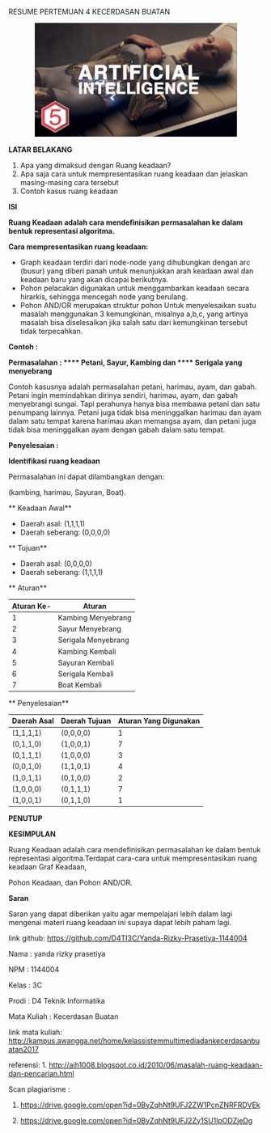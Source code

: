 RESUME PERTEMUAN 4 KECERDASAN BUATAN

<p align="center">
  <img src="../../img/3.jpg" width="400px">

**LATAR BELAKANG**

1. Apa yang dimaksud dengan Ruang keadaan?
2. Apa saja cara untuk mempresentasikan ruang keadaan dan jelaskan masing-masing cara tersebut
3. Contoh kasus ruang keadaan

**ISI**

**Ruang Keadaan adalah cara mendefinisikan permasalahan ke dalam bentuk representasi algoritma.**

**Cara mempresentasikan ruang keadaan:**

- Graph keadaan terdiri dari node-node yang dihubungkan dengan arc (busur) yang diberi panah untuk menunjukkan arah keadaan awal dan keadaan baru yang akan dicapai berikutnya.
- Pohon pelacakan digunakan untuk menggambarkan keadaan secara hirarkis, sehingga mencegah node yang berulang.
- Pohon AND/OR merupakan struktur pohon Untuk menyelesaikan suatu masalah menggunakan 3 kemungkinan, misalnya a,b,c, yang artinya masalah bisa diselesaikan jika salah satu dari kemungkinan tersebut tidak terpecahkan.

**Contoh :**

**Permasalahan :  **** Petani, Sayur, Kambing dan **** Serigala yang menyebrang**

Contoh kasusnya adalah permasalahan petani, harimau, ayam, dan gabah. Petani ingin memindahkan dirinya sendiri, harimau, ayam, dan gabah menyebrangi sungai. Tapi perahunya hanya bisa membawa petani dan satu penumpang lainnya. Petani juga tidak bisa meninggalkan harimau dan ayam dalam satu tempat karena harimau akan memangsa ayam, dan petani juga tidak bisa meninggalkan ayam dengan gabah dalam satu tempat.

**Penyelesaian :**

**Identifikasi ruang keadaan**

  Permasalahan ini dapat dilambangkan dengan:

(kambing, harimau, Sayuran, Boat).

** Keadaan Awal**

- Daerah asal: (1,1,1,1)
- Daerah seberang: (0,0,0,0)

** Tujuan**

- Daerah asal: (0,0,0,0)
- Daerah seberang: (1,1,1,1)

** Aturan**

| Aturan Ke- | Aturan |
| --- | --- |
| 1 | Kambing Menyebrang |
| 2 | Sayur Menyebrang |
| 3 | Serigala Menyebrang |
| 4 | Kambing Kembali |
| 5 | Sayuran Kembali |
| 6 | Serigala Kembali |
| 7 | Boat Kembali |

** Penyelesaian**

| **Daerah Asal** | **Daerah Tujuan** | **Aturan Yang Digunakan** |
| --- | --- | --- |
| (1,1,1,1) | (0,0,0,0) | 1 |
| (0,1,1,0) | (1,0,0,1) | 7 |
| (0,1,1,1) | (1,0,0,0) | 3 |
| (0,0,1,0) | (1,1,0,1) | 4 |
| (1,0,1,1) | (0,1,0,0) | 2 |
| (1,0,0,0) | (0,1,1,1) | 7 |
| (1,0,0,1) | (0,1,1,0) | 1 |

**PENUTUP**

**KESIMPULAN**

Ruang Keadaan adalah cara mendefinisikan permasalahan ke dalam bentuk representasi algoritma.Terdapat cara-cara untuk mempresentasikan ruang keadaan Graf Keadaan,

Pohon Keadaan, dan Pohon AND/OR.

**Saran**

Saran yang dapat diberikan yaitu agar mempelajari lebih dalam lagi mengenai materi ruang keadaan ini supaya dapat lebih paham lagi.

link github: https://github.com/D4TI3C/Yanda-Rizky-Prasetiya-1144004

Nama : yanda rizky prasetiya
   
NPM : 1144004

Kelas : 3C

Prodi : D4 Teknik Informatika

Mata Kuliah : Kecerdasan Buatan

link mata kuliah: http://kampus.awangga.net/home/kelassistemmultimediadankecerdasanbuatan2017

referensi: 1. http://aih1008.blogspot.co.id/2010/06/masalah-ruang-keadaan-dan-pencarian.html 

Scan plagiarisme :

1. https://drive.google.com/open?id=0ByZqhNt9UFJ2ZW1PcnZNRFRDVEk

2. https://drive.google.com/open?id=0ByZqhNt9UFJ2Zy1SU1lpODZjeDg